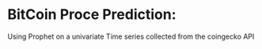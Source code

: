 

# BitCoin Proce Prediction:

Using Prophet on a univariate Time series collected from the coingecko API
